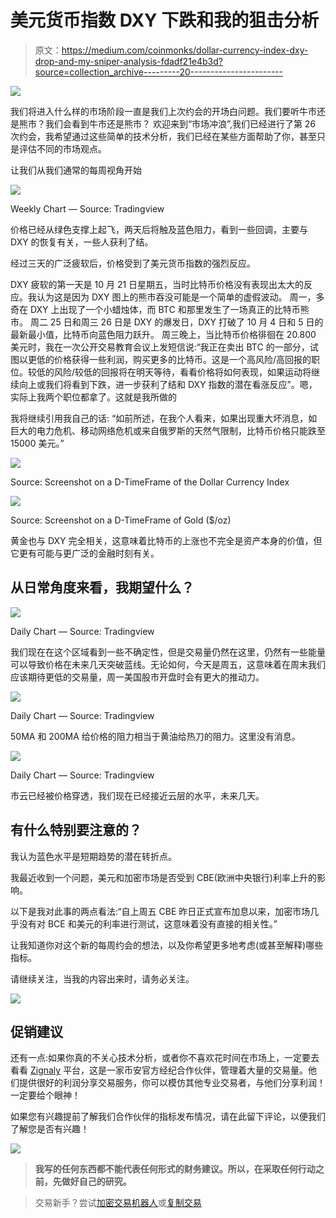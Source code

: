 # 美元货币指数 DXY 下跌和我的狙击分析

> 原文：<https://medium.com/coinmonks/dollar-currency-index-dxy-drop-and-my-sniper-analysis-fdadf21e4b3d?source=collection_archive---------20----------------------->

![](img/ce9126cf8b00168395bb7f3d0b200ff0.png)

我们将进入什么样的市场阶段一直是我们上次约会的开场白问题。我们要听牛市还是熊市？我们会看到牛市还是熊市？
欢迎来到“市场冲浪”,我们已经进行了第 26 次约会，我希望通过这些简单的技术分析，我们已经在某些方面帮助了你，甚至只是评估不同的市场观点。

让我们从我们通常的每周视角开始

![](img/485a835eaeeb4c101dc3df886a8526fe.png)

Weekly Chart — Source: Tradingview

价格已经从绿色支撑上起飞，两天后将触及蓝色阻力，看到一些回调，主要与 DXY 的恢复有关，一些人获利了结。

经过三天的广泛疲软后，价格受到了美元货币指数的强烈反应。

DXY 疲软的第一天是 10 月 21 日星期五，当时比特币价格没有表现出太大的反应。我认为这是因为 DXY 图上的熊市吞没可能是一个简单的虚假波动。
周一，多奇在 DXY 上出现了一个小蜡烛体，而 BTC 和那里发生了一场真正的比特币熊市。
周二 25 日和周三 26 日是 DXY 的爆发日，DXY 打破了 10 月 4 日和 5 日的最新最小值，比特币向蓝色阻力跃升。
周三晚上，当比特币价格徘徊在 20.800 美元时，我在一次公开交易教育会议上发短信说:“我正在卖出 BTC 的一部分，试图以更低的价格获得一些利润，购买更多的比特币。这是一个高风险/高回报的职位。较低的风险/较低的回报将在明天等待，看看价格将如何表现，如果运动将继续向上或我们将看到下跌，进一步获利了结和 DXY 指数的潜在看涨反应”。嗯，实际上我两个职位都拿了。这就是我所做的

我将继续引用我自己的话:
“如前所述，在我个人看来，如果出现重大坏消息，如巨大的电力危机、移动网络危机或来自俄罗斯的天然气限制，比特币价格只能跌至 15000 美元。”

![](img/98013b82810c0809881ea7f8cb87dffa.png)

Source: Screenshot on a D-TimeFrame of the Dollar Currency Index

![](img/1661134a5cb98ced0b397a5242fcfb13.png)

Source: Screenshot on a D-TimeFrame of Gold ($/oz)

黄金也与 DXY 完全相关，这意味着比特币的上涨也不完全是资产本身的价值，但它更有可能与更广泛的金融时刻有关。

## **从日常角度来看，我期望什么？**

![](img/8d4b107f0590ba534349ba66456add5b.png)

Daily Chart — Source: Tradingview

我们现在在这个区域看到一些不确定性，但是交易量仍然在这里，仍然有一些能量可以导致价格在未来几天突破蓝线。无论如何，今天是周五，这意味着在周末我们应该期待更低的交易量，周一美国股市开盘时会有更大的推动力。

![](img/c88c9167df7cafe52e5a0c817195716d.png)

Daily Chart — Source: Tradingview

50MA 和 200MA 给价格的阻力相当于黄油给热刀的阻力。这里没有消息。

![](img/7816e2e55401209a68b66b970fa0b992.png)

Daily Chart — Source: Tradingview

市云已经被价格穿透，我们现在已经接近云层的水平，未来几天。

## 有什么特别要注意的？

我认为蓝色水平是短期趋势的潜在转折点。

我最近收到一个问题，美元和加密市场是否受到 CBE(欧洲中央银行)利率上升的影响。

以下是我对此事的两点看法:“自上周五 CBE 昨日正式宣布加息以来，加密市场几乎没有对 BCE 和美元的利率进行测试，这意味着没有直接的相关性。”

让我知道你对这个新的每周约会的想法，以及你希望更多地考虑(或甚至解释)哪些指标。

请继续关注，当我的内容出来时，请务必关注。

![](img/2931fc6458dbda66192428929f8a301f.png)

## 促销建议

还有一点:如果你真的不关心技术分析，或者你不喜欢花时间在市场上，一定要去看看 [Zignaly](https://zignaly.com/app/signup/?invite=mikezillo) 平台，这是一家币安官方经纪合作伙伴，管理着大量的交易量。他们提供很好的利润分享交易服务，你可以模仿其他专业交易者，与他们分享利润！一定要给个眼神！

如果您有兴趣提前了解我们合作伙伴的指标发布情况，请在此留下评论，以便我们了解您是否有兴趣！

![](img/2931fc6458dbda66192428929f8a301f.png)

> **我写的任何东西都不能代表任何形式的财务建议。所以，在采取任何行动之前，先做好自己的研究。**

> 交易新手？尝试[加密交易机器人](/coinmonks/crypto-trading-bot-c2ffce8acb2a)或[复制交易](/coinmonks/top-10-crypto-copy-trading-platforms-for-beginners-d0c37c7d698c)